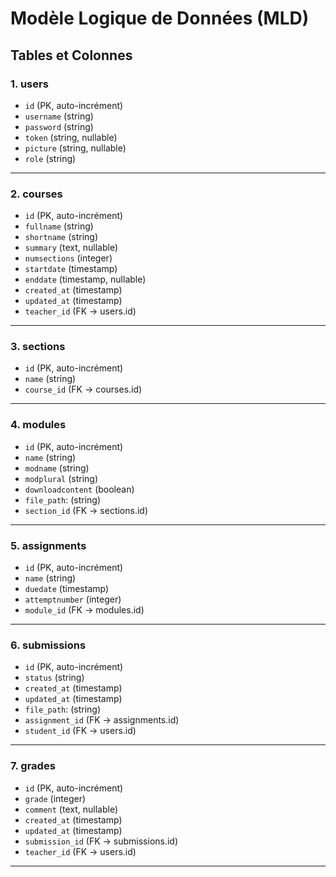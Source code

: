 
# Modèle Logique de Données (MLD)

## Tables et Colonnes

### 1. **users**
- `id` (PK, auto-incrément)
- `username` (string)
- `password` (string)
- `token` (string, nullable)
- `picture` (string, nullable)
- `role` (string)

---

### 2. **courses**
- `id` (PK, auto-incrément)
- `fullname` (string)
- `shortname` (string)
- `summary` (text, nullable)
- `numsections` (integer)
- `startdate` (timestamp)
- `enddate` (timestamp, nullable)
- `created_at` (timestamp)
- `updated_at` (timestamp)
- `teacher_id` (FK -> users.id)

---

### 3. **sections**
- `id` (PK, auto-incrément)
- `name` (string)
- `course_id` (FK -> courses.id)

---

### 4. **modules**
- `id` (PK, auto-incrément)
- `name` (string)
- `modname` (string)
- `modplural` (string)
- `downloadcontent` (boolean)
- `file_path`: (string)
- `section_id` (FK -> sections.id)

---

### 5. **assignments**
- `id` (PK, auto-incrément)
- `name` (string)
- `duedate` (timestamp)
- `attemptnumber` (integer)
- `module_id` (FK -> modules.id)

---

### 6. **submissions**
- `id` (PK, auto-incrément)
- `status` (string)
- `created_at` (timestamp)
- `updated_at` (timestamp)
- `file_path`: (string)
- `assignment_id` (FK -> assignments.id)
- `student_id` (FK -> users.id)


---

### 7. **grades**
- `id` (PK, auto-incrément)
- `grade` (integer)
- `comment` (text, nullable)
- `created_at` (timestamp)
- `updated_at` (timestamp)
- `submission_id` (FK -> submissions.id)
- `teacher_id` (FK -> users.id)

---
